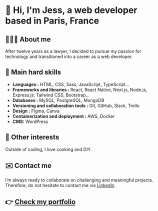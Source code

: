 # 👋 Hi, I'm Jess, a web developer based in Paris, France

## 👩🏽‍💻 About me
After twelve years as a lawyer, I decided to pursue my passion for technology and transitioned into a career as a web developer.

## 🌱 Main hard skills

- **Languages :** HTML, CSS, Sass, JavaScript, TypeScript...
- **Frameworks and libraries :**  React, React Native, Next.js, Node.js, Express.js, Tailwind CSS, Bootstrap... 
- **Databases :** MySQL, PostgreSQL, MongoDB
- **Versioning and collaboration tools :** Git, GitHub, Slack, Trello
- **Design :** Figma, Canva
- **Containerization and deployment :** AWS, Docker
- **CMS:** WordPress

## 💞️ Other interests
Outside of coding, I love cooking and DIY.

## ✉️ Contact me
I’m always ready to collaborate on challenging and meaningful projects. Therefore, do not hesitate to contact me via [LinkedIn](https://www.linkedin.com/in/jesselessa/).

## 👉 [Check my portfolio](https://www.jesselessa.dev)
